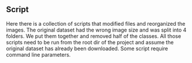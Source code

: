 ## Script

Here there is a collection of scripts that modified files and reorganized the images. The original dataset had the wrong image size and was split into 4 folders. We put them together and removed half of the classes. All those scripts need to be run from the root dir of the project and assume the original dataset has already been downloaded. Some script require command line parameters.
